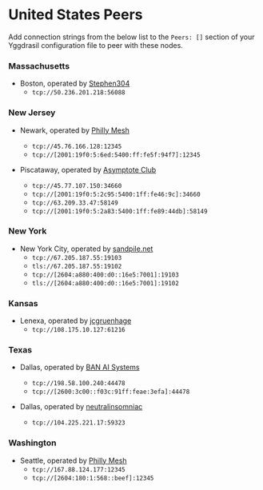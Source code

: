 # United States Peers

Add connection strings from the below list to the `Peers: []` section of your
Yggdrasil configuration file to peer with these nodes.

### Massachusetts

* Boston, operated by [Stephen304](https://github.com/stephen304)
  * `tcp://50.236.201.218:56088`

### New Jersey

* Newark, operated by [Philly Mesh](https://phillymesh.net)
  * `tcp://45.76.166.128:12345`
  * `tcp://[2001:19f0:5:6ed:5400:ff:fe5f:94f7]:12345`

* Piscataway, operated by [Asymptote Club](https://asymptote.club)
  * `tcp://45.77.107.150:34660`
  * `tcp://[2001:19f0:5:2c95:5400:1ff:fe46:9c]:34660`
  * `tcp://63.209.33.47:58149`
  * `tcp://[2001:19f0:5:2a83:5400:1ff:fe89:44db]:58149`
  
### New York

* New York City, operated by [sandpile.net](https://sandpile.net)
  * `tcp://67.205.187.55:19103`
  * `tls://67.205.187.55:19102`
  * `tcp://[2604:a880:400:d0::16e5:7001]:19103`
  * `tls://[2604:a880:400:d0::16e5:7001]:19102`

### Kansas

* Lenexa, operated by [jcgruenhage](https://jcg.re)
  * `tcp://108.175.10.127:61216`

### Texas

* Dallas, operated by [BAN AI Systems](https://ban.ai/)
  * `tcp://198.58.100.240:44478`
  * `tcp://[2600:3c00::f03c:91ff:feae:3efa]:44478`

* Dallas, operated by [neutralinsomniac](https://github.com/neutralinsomniac)
  * `tcp://104.225.221.17:59323`

### Washington

* Seattle, operated by [Philly Mesh](https://phillymesh.net)
  * `tcp://167.88.124.177:12345`
  * `tcp://[2604:180:1:568::beef]:12345`
